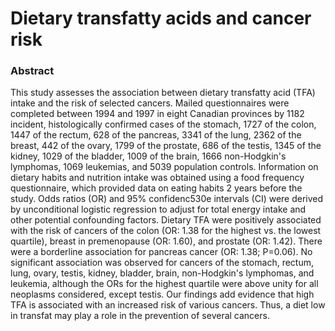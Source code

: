 # Dietary transfatty acids and cancer risk

### Abstract

This study assesses the association between dietary transfatty acid (TFA) intake and the risk of selected cancers. Mailed questionnaires were completed between 1994 and 1997 in eight Canadian provinces by 1182 incident, histologically confirmed cases of the stomach, 1727 of the colon, 1447 of the rectum, 628 of the pancreas, 3341 of the lung, 2362 of the breast, 442 of the ovary, 1799 of the prostate, 686 of the testis, 1345 of the kidney, 1029 of the bladder, 1009 of the brain, 1666 non-Hodgkin's lymphomas, 1069 leukemias, and 5039 population controls. Information on dietary habits and nutrition intake was obtained using a food frequency questionnaire, which provided data on eating habits 2 years before the study. Odds ratios (OR) and 95% confidenc530e intervals (CI) were derived by unconditional logistic regression to adjust for total energy intake and other potential confounding factors. Dietary TFA were positively associated with the risk of cancers of the colon (OR: 1.38 for the highest vs. the lowest quartile), breast in premenopause (OR: 1.60), and prostate (OR: 1.42). There were a borderline association for pancreas cancer (OR: 1.38; P=0.06). No significant association was observed for cancers of the stomach, rectum, lung, ovary, testis, kidney, bladder, brain, non-Hodgkin's lymphomas, and leukemia, although the ORs for the highest quartile were above unity for all neoplasms considered, except testis. Our findings add evidence that high TFA is associated with an increased risk of various cancers. Thus, a diet low in transfat may play a role in the prevention of several cancers.